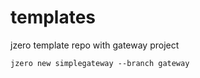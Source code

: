 # templates

jzero template repo with gateway project

```shell
jzero new simplegateway --branch gateway
```